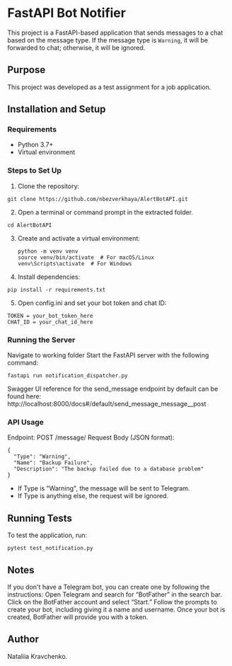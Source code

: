 # FastAPI Bot Notifier

This project is a FastAPI-based application that sends messages to a chat based on the message type. If the message type is `Warning`, it will be forwarded to chat; otherwise, it will be ignored.

## Purpose
This project was developed as a test assignment for a job application.

## Installation and Setup

### Requirements
- Python 3.7+
- Virtual environment

### Steps to Set Up

1. Clone the repository:
```
git clone https://github.com/nbezverkhaya/AlertBotAPI.git
```
2. Open a terminal or command prompt in the extracted folder.
```
cd AlertBotAPI
```
3. Create and activate a virtual environment:
   ```
   python -m venv venv
   source venv/bin/activate  # For macOS/Linux
   venv\Scripts\activate  # For Windows
   ```
4. Install dependencies:
```
pip install -r requirements.txt
```

5. Open config.ini and set your bot token and chat ID:
```
TOKEN = your_bot_token_here
CHAT_ID = your_chat_id_here
```

### Running the Server

Navigate to working folder
Start the FastAPI server with the following command:
```
fastapi run notification_dispatcher.py
```
Swagger UI reference for the send_message endpoint by default can be found here: http://localhost:8000/docs#/default/send_message_message__post

### API Usage
Endpoint: POST /message/
Request Body (JSON format):
```
{
  "Type": "Warning",
  "Name": "Backup Failure",
  "Description": "The backup failed due to a database problem"
}
```
* If Type is "Warning", the message will be sent to Telegram.
* If Type is anything else, the request will be ignored.

## Running Tests
To test the application, run:
```
pytest test_notification.py
```
## Notes

If you don't have a Telegram bot, you can create one by following the instructions:
Open Telegram and search for “BotFather” in the search bar. Click on the BotFather account and select “Start.” Follow the prompts to create your bot, including giving it a name and username. Once your bot is created, BotFather will provide you with a token.

## Author

Nataliia Kravchenko.